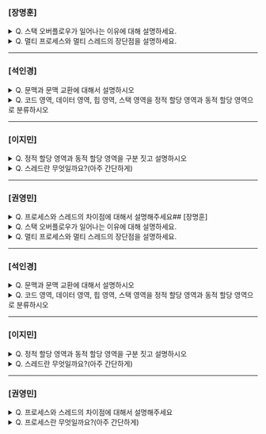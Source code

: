 ### [장명훈]

<details>
  <summary> Q. 스택 오버플로우가 일어나는 이유에 대해 설명하세요. </summary>

  스택 영역의 메모리를 초과하는 경우에 일어납니다. 

  스택영역에는 지역변수, 매개변수, 함수 호출 정보가 저장되며 함수 호출이 재귀적으로 일어나 스택 메모리를 초과하는 경우에 발생할 수 있습니다. 

</details>

<details>
  <summary> Q. 멀티 프로세스와 멀티 스레드의 장단점을 설명하세요. </summary>  
  
  - 멀티 프로세스
    - 프로세스가 여러 개
    - 독립적으로 실행 -> 하나의 프로세스에 문제가 생겨도 영향이 적다.
    - 컨텍스트 스위칭이 자주 일어나서 오버헤드 증가
    - 메모리 효율성 ↓

  - 멀티 스레드
    - 한 프로세스 안에 스레드가 여러 개
    - 같은 프로세스 내에 스레드끼리 자원 공유 -> 메모리 효율적
    - 한 프로세스가 문제가 터지면 다같이 영향을 받는다. 
</details>

---

### [석인경]

<details>
  <summary> Q. 문맥과 문맥 교환에 대해서 설명하시오 </summary>
  
- 문맥 : 하나의 프로세스 수행을 재개하기 위해 기억해야 할 정보
- 문맥 교환 : 기존 프로세스의 문맥을 PCB에 백업하고, 새로운 프로세스를 실행하기 위한 문맥을 PCB로부터 복구하여 새로운 프로세스를 실행하는 것

</details>

<details>
  <summary> Q. 코드 영역, 데이터 영역, 힙 영역, 스택 영역을 정적 할당 영역과 동적 할당 영역으로 분류하시오 </summary>

- 정적 할당 영역 : 코드 영역, 데이터 영역 
- 동적 할당 영역 : 힙 영역, 스택 영역
  
</details>

---

### [이지민]

<details>
  <summary> Q. 정적 할당 영역과 동적 할당 영역을 구분 짓고 설명하시오 </summary>
  
  - 정적 할당 영역
    - 코드 영역
        - 실행할 수 있는 코드, 기계어로 이루어진 명령어 저장
        - 데이터가 아닌 CPU가 실행할 명령어가 담기기에 쓰기가 금지된 영역
    - 데이터 영역
        - 잠깐 썻다가 없앨 데이터가 아닌 프로그램이 실행되는 동안 유지할 데이터 저장
        - ex) 전역 변수
  
  - 동적 할당 영역
    - 힙 영역
        - 프로그램을 만드는 사용자, 즉 프로그래머가 직접 할당할 수 있는 저장공간
        - 반환하는 과정을 거쳐야함(GC). 하지 않으면 메모리 누수(memory leak) 발생
    - 스택 영역
        - 데이터가 일시적으로 저장되는 공간
        - (데이터 영역에 담기는 값과는 달리) 잠깐 쓰다가 말 값들이 저장되는 공간
        - ex) 매개 변수, 지역 변수
- 힙 영역과 스택 영역의 크기는 가변적
    - 일반적으로 힙 영역은 낮은 주소→ 높은 주소
    - 스택 영역은 높은 주소 → 낮은 주소로 할당
  
</details>

<details>
  <summary> Q. 스레드란 무엇일까요?(아주 간단하게) </summary>

- 스레드란
    - 스레드란 프로세스를 구성하는 실행 흐름의 단위
  
    - (하나의 프로세스는 하나 이상의 스레드를 가질 수 있다)
  
</details>


---

### [권영민]

<details>
  <summary> Q. 프로세스와 스레드의 차이점에 대해서 설명해주세요## [장명훈]

<details>
  <summary> Q. 스택 오버플로우가 일어나는 이유에 대해 설명하세요. </summary>

  스택 영역의 메모리를 초과하는 경우에 일어납니다. 

  스택영역에는 지역변수, 매개변수, 함수 호출 정보가 저장되며 함수 호출이 재귀적으로 일어나 스택 메모리를 초과하는 경우에 발생할 수 있습니다. 

</details>

<details>
  <summary> Q. 멀티 프로세스와 멀티 스레드의 장단점을 설명하세요. </summary>  
  
  - 멀티 프로세스
    - 프로세스가 여러 개
    - 독립적으로 실행 -> 하나의 프로세스에 문제가 생겨도 영향이 적다.
    - 컨텍스트 스위칭이 자주 일어나서 오버헤드 증가
    - 메모리 효율성 ↓

  - 멀티 스레드
    - 한 프로세스 안에 스레드가 여러 개
    - 같은 프로세스 내에 스레드끼리 자원 공유 -> 메모리 효율적
    - 한 프로세스가 문제가 터지면 다같이 영향을 받는다. 
</details>

---

### [석인경]

<details>
  <summary> Q. 문맥과 문맥 교환에 대해서 설명하시오 </summary>
  
- 문맥 : 하나의 프로세스 수행을 재개하기 위해 기억해야 할 정보
- 문맥 교환 : 기존 프로세스의 문맥을 PCB에 백업하고, 새로운 프로세스를 실행하기 위한 문맥을 PCB로부터 복구하여 새로운 프로세스를 실행하는 것

</details>

<details>
  <summary> Q. 코드 영역, 데이터 영역, 힙 영역, 스택 영역을 정적 할당 영역과 동적 할당 영역으로 분류하시오 </summary>

- 정적 할당 영역 : 코드 영역, 데이터 영역 
- 동적 할당 영역 : 힙 영역, 스택 영역
  
</details>

---

### [이지민]

<details>
  <summary> Q. 정적 할당 영역과 동적 할당 영역을 구분 짓고 설명하시오 </summary>
  
  - 정적 할당 영역
    - 코드 영역
        - 실행할 수 있는 코드, 기계어로 이루어진 명령어 저장
        - 데이터가 아닌 CPU가 실행할 명령어가 담기기에 쓰기가 금지된 영역
    - 데이터 영역
        - 잠깐 썻다가 없앨 데이터가 아닌 프로그램이 실행되는 동안 유지할 데이터 저장
        - ex) 전역 변수
  
  - 동적 할당 영역
    - 힙 영역
        - 프로그램을 만드는 사용자, 즉 프로그래머가 직접 할당할 수 있는 저장공간
        - 반환하는 과정을 거쳐야함(GC). 하지 않으면 메모리 누수(memory leak) 발생
    - 스택 영역
        - 데이터가 일시적으로 저장되는 공간
        - (데이터 영역에 담기는 값과는 달리) 잠깐 쓰다가 말 값들이 저장되는 공간
        - ex) 매개 변수, 지역 변수
- 힙 영역과 스택 영역의 크기는 가변적
    - 일반적으로 힙 영역은 낮은 주소→ 높은 주소
    - 스택 영역은 높은 주소 → 낮은 주소로 할당
  
</details>

<details>
  <summary> Q. 스레드란 무엇일까요?(아주 간단하게) </summary>

- 스레드란
    - 스레드란 프로세스를 구성하는 실행 흐름의 단위
  
    - (하나의 프로세스는 하나 이상의 스레드를 가질 수 있다)
  
</details>


---

### [권영민]

<details>
  <summary> Q. 프로세스와 스레드의 차이점에 대해서 설명해주세요 </summary>
 운영체제가 시스템의 자원을 어떤 단위로 할당하느냐
- 프로세스 : 운영체제에서 자원의 기본 할당 단위
- 스레드 : 운영체제에서 CPU의 실행 단위이며, 프로세스 내에서 자원을 공유한다.
프로세스와 스레드는 이 작원을 어떻게 사용하느냐
- 각각의 프로세스는 독립적인 주소 공간을 가진다.
- 같은 프로세스 내 스레드는 Code, Data, heap 영역을 공유한다.
  
</details>

<details>
  <summary> Q. 프로세스란 무엇일까요?(아주 간단하게) </summary>

- 프로세스는
CPU에서 실행 중인 프로그램을 의미한다.
운영체제로부터 프로세서, 필요한 주소 공간, 메모리 등 자원을 할당받는다.
  
</details>
